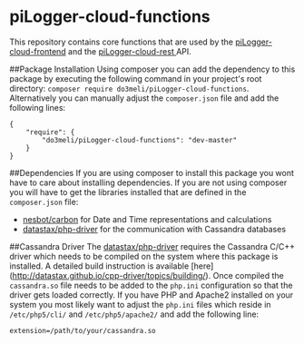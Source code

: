 # piLogger-cloud-functions
This repository contains core functions that are used by the [piLogger-cloud-frontend](https://github.com/do3meli/piLogger-cloud-frontend) and the [piLogger-cloud-rest ](https://github.com/do3meli/piLogger-cloud-rest) API.

##Package Installation
Using composer you can add the dependency to this package by executing the following command in your project's root directory: `composer require do3meli/piLogger-cloud-functions`. Alternatively you can manually adjust the `composer.json` file and add the following lines:   

    {
        "require": {
            "do3meli/piLogger-cloud-functions": "dev-master"
        }
    }
##Dependencies
If you are using composer to install this package you wont have to care about installing dependencies. If you are not using composer you will have to get the libraries installed that are defined in the `composer.json` file:
* [nesbot/carbon](http://carbon.nesbot.com) for Date and Time representations and calculations
* [datastax/php-driver](http://datastax.github.io/php-driver/) for the communication with Cassandra databases

##Cassandra Driver
The [datastax/php-driver](http://datastax.github.io/php-driver/) requires the Cassandra C/C++ driver which needs to be compiled on the system where this package is installed. A detailed build instruction is available [here] (http://datastax.github.io/cpp-driver/topics/building/). Once compiled the `cassandra.so` file needs to be added to the `php.ini` configuration so that the driver gets loaded correctly. If you have PHP and Apache2 installed on your system you most likely want to adjust the `php.ini` files which reside in `/etc/php5/cli/` and `/etc/php5/apache2/` and add the following line:

```
extension=/path/to/your/cassandra.so
```

